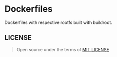 # Dockerfiles

Dockerfiles with respective rootfs built with buildroot.

## LICENSE

> Open source under the terms of [MIT LICENSE](https://opensource.org/licenses/MIT)
